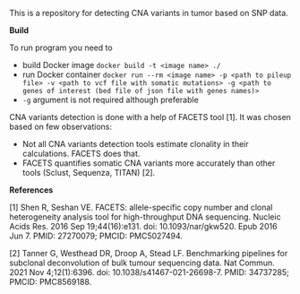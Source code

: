 This is a repository for detecting CNA variants in tumor based on SNP data. 

**Build**

To run program you need to
* build Docker image `docker build -t <image name> ./`
* run Docker container `docker run --rm <image name> -p <path to pileup file> -v <path to vcf file with somatic mutations> -g <path to genes of interest (bed file of json file with genes names)>`
* `-g` argument is not required although preferable

CNA variants detection is done with a help of FACETS tool [1]. It was chosen based on few observations:
* Not all CNA variants detection tools estimate clonality in their calculations. FACETS does that.
* FACETS quantifies somatic CNA variants more accurately than other tools (Sclust, Sequenza, TITAN) [2].

**References**

[1] Shen R, Seshan VE. FACETS: allele-specific copy number and clonal heterogeneity analysis tool for high-throughput DNA sequencing. Nucleic Acids Res. 2016 Sep 19;44(16):e131. doi: 10.1093/nar/gkw520. Epub 2016 Jun 7. PMID: 27270079; PMCID: PMC5027494.

[2] Tanner G, Westhead DR, Droop A, Stead LF. Benchmarking pipelines for subclonal deconvolution of bulk tumour sequencing data. Nat Commun. 2021 Nov 4;12(1):6396. doi: 10.1038/s41467-021-26698-7. PMID: 34737285; PMCID: PMC8569188.
